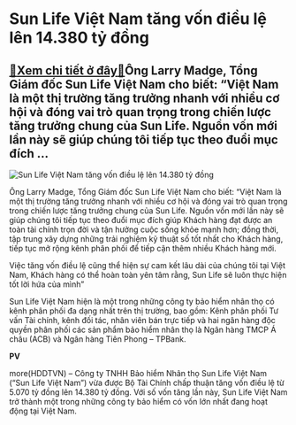 Sun Life Việt Nam tăng vốn điều lệ lên 14.380 tỷ đồng
=====================================================

[:gift:Xem chi tiết ở đây:gift:](https://hddtvn.com/sun-life-viet-nam-tang-von-dieu-le-len-14-380-ty-dong/)Ông Larry Madge, Tổng Giám đốc Sun Life Việt Nam cho biết: “Việt Nam là một thị trường tăng trưởng nhanh với nhiều cơ hội và đóng vai trò quan trọng trong chiến lược tăng trưởng chung của Sun Life. Nguồn vốn mới lần này sẽ giúp chúng tôi tiếp tục theo đuổi mục đích …
---------------------------------------------------------------------------------------------------------------------------------------------------------------------------------------------------------------------------------------------------------------------------





![Sun Life Việt Nam tăng vốn điều lệ lên 14.380 tỷ đồng](https://hddtvn.com/wp-content/uploads/2021/01/1431_Sun_Life_pic_2.jpg "Sun Life Việt Nam tăng vốn điều lệ lên 14.380 tỷ đồng")



Ông Larry Madge, Tổng Giám đốc Sun Life Việt Nam cho biết: “Việt Nam là một thị trường tăng trưởng nhanh với nhiều cơ hội và đóng vai trò quan trọng trong chiến lược tăng trưởng chung của Sun Life. Nguồn vốn mới lần này sẽ giúp chúng tôi tiếp tục theo đuổi mục đích giúp Khách hàng đạt được an toàn tài chính trọn đời và tận hưởng cuộc sống khỏe mạnh hơn; đồng thời, tập trung xây dựng những trải nghiệm kỹ thuật số tốt nhất cho Khách hàng, tiếp tục mở rộng kênh phân phối để tiếp cận thêm nhiều Khách hàng mới.


Việc tăng vốn điều lệ cũng thể hiện sự cam kết lâu dài của chúng tôi tại Việt Nam, Khách hàng có thể hoàn toàn yên tâm rằng, Sun Life sẽ luôn thực hiện tốt lời hứa của mình”


Sun Life Việt Nam hiện là một trong những công ty bảo hiểm nhân thọ có kênh phân phối đa dạng nhất trên thị trường, bao gồm: Kênh phân phối Tư vấn Tài chính, kênh đối tác, nhân viên bán trực tiếp và hai ngân hàng độc quyền phân phối các sản phẩm bảo hiểm nhân thọ là Ngân hàng TMCP Á châu (ACB) và Ngân hàng Tiên Phong – TPBank.




**PV**



more(HDDTVN) – Công ty TNHH Bảo hiểm Nhân thọ Sun Life Việt Nam (“Sun Life Việt Nam”) vừa được Bộ Tài Chính chấp thuận tăng vốn điều lệ từ 5.070 tỷ đồng lên 14.380 tỷ đồng. Với số vốn tăng lần này, Sun Life Việt Nam trở thành một trong những công ty bảo hiểm có vốn lớn nhất đang hoạt động tại Việt Nam.

